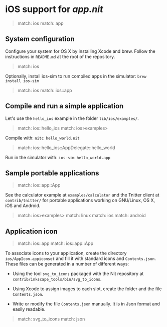 # iOS support for _app.nit_


> match: ios
> match: app

## System configuration

Configure your system for OS X by installing Xcode and brew.
Follow the instructions in `README.md` at the root of the repository.


> match: ios

Optionally, install ios-sim to run compiled apps in the simulator: `brew install ios-sim`


> match: ios
> match: ios::app

## Compile and run a simple application

Let's use the `hello_ios` example in the folder `lib/ios/examples/`.


> match: ios::hello_ios
> match: ios>examples>

Compile with: `nitc hello_world.nit`


> match: ios::hello_ios::AppDelegate::hello_world

Run in the simulator with: `ios-sim hello_world.app`

## Sample portable applications


> match: ios::app::App

See the calculator example at `examples/calculator` and the Tnitter client at `contrib/tnitter/`
for portable applications working on GNU/Linux, OS X, iOS and Android.


> match: ios>examples>
> match: linux
> match: ios
> match: android

## Application icon


> match: ios::app
> match: ios::app::App

To associate icons to your application, create the directory `ios/AppIcon.appiconset` and fill it with standard icons and `Contents.json`.
These files can be generated in a number of different ways:

* Using the tool `svg_to_icons` packaged with the Nit repository at `contrib/inkscape_tools/bin/svg_to_icons`.

* Using Xcode to assign images to each slot, create the folder and the file `Contents.json`.

* Write or modify the file `Contents.json` manually.
  It is in Json format and easily readable.


> match: svg_to_icons
> match: json

